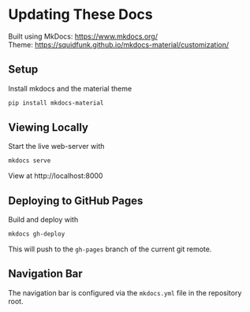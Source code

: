# Updating These Docs

Built using MkDocs: https://www.mkdocs.org/  
Theme: https://squidfunk.github.io/mkdocs-material/customization/  

## Setup

Install mkdocs and the material theme 
```bash
pip install mkdocs-material
```

## Viewing Locally

Start the live web-server with
```bash
mkdocs serve
```
View at http://localhost:8000

## Deploying to GitHub Pages

Build and deploy with
```bash
mkdocs gh-deploy
```
This will push to the `gh-pages` branch of the current git remote.

## Navigation Bar

The navigation bar is configured via the `mkdocs.yml` file in the repository root.